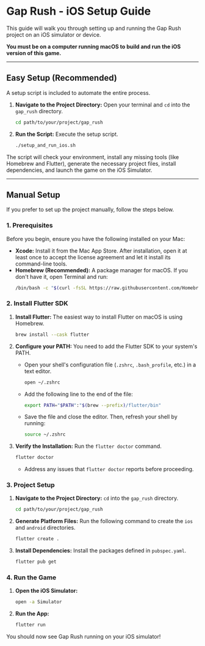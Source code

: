 # Gap Rush - iOS Setup Guide

This guide will walk you through setting up and running the Gap Rush project on an iOS simulator or device.

**You must be on a computer running macOS to build and run the iOS version of this game.**

---

## Easy Setup (Recommended)

A setup script is included to automate the entire process.

1.  **Navigate to the Project Directory:** Open your terminal and `cd` into the `gap_rush` directory.
    ```bash
    cd path/to/your/project/gap_rush
    ```

2.  **Run the Script:** Execute the setup script.
    ```bash
    ./setup_and_run_ios.sh
    ```
The script will check your environment, install any missing tools (like Homebrew and Flutter), generate the necessary project files, install dependencies, and launch the game on the iOS Simulator.

---

## Manual Setup

If you prefer to set up the project manually, follow the steps below.

### 1. Prerequisites

Before you begin, ensure you have the following installed on your Mac:

- **Xcode:** Install it from the Mac App Store. After installation, open it at least once to accept the license agreement and let it install its command-line tools.
- **Homebrew (Recommended):** A package manager for macOS. If you don't have it, open Terminal and run:
  ```bash
  /bin/bash -c "$(curl -fsSL https://raw.githubusercontent.com/Homebrew/install/HEAD/install.sh)"
  ```

### 2. Install Flutter SDK

1.  **Install Flutter:** The easiest way to install Flutter on macOS is using Homebrew.
    ```bash
    brew install --cask flutter
    ```

2.  **Configure your PATH:** You need to add the Flutter SDK to your system's PATH.
    - Open your shell's configuration file (`.zshrc`, `.bash_profile`, etc.) in a text editor.
      ```bash
      open ~/.zshrc
      ```
    - Add the following line to the end of the file:
      ```bash
      export PATH="$PATH":"$(brew --prefix)/flutter/bin"
      ```
    - Save the file and close the editor. Then, refresh your shell by running:
      ```bash
      source ~/.zshrc
      ```

3.  **Verify the Installation:** Run the `flutter doctor` command.
    ```bash
    flutter doctor
    ```
    - Address any issues that `flutter doctor` reports before proceeding.

### 3. Project Setup

1.  **Navigate to the Project Directory:** `cd` into the `gap_rush` directory.
    ```bash
    cd path/to/your/project/gap_rush
    ```

2.  **Generate Platform Files:** Run the following command to create the `ios` and `android` directories.
    ```bash
    flutter create .
    ```

3.  **Install Dependencies:** Install the packages defined in `pubspec.yaml`.
    ```bash
    flutter pub get
    ```

### 4. Run the Game

1.  **Open the iOS Simulator:**
    ```bash
    open -a Simulator
    ```

2.  **Run the App:**
    ```bash
    flutter run
    ```

You should now see Gap Rush running on your iOS simulator!
